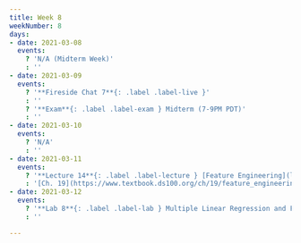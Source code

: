 ```yaml
---
title: Week 8
weekNumber: 8
days:
- date: 2021-03-08
  events:
    ? 'N/A (Midterm Week)'
    : ''
- date: 2021-03-09
  events:
    ? '**Fireside Chat 7**{: .label .label-live }'
    : ''
    ? '**Exam**{: .label .label-exam } Midterm (7-9PM PDT)'
    : ''
- date: 2021-03-10
  events:
    ? 'N/A'
    : ''
- date: 2021-03-11
  events:
    ? '**Lecture 14**{: .label .label-lecture } [Feature Engineering](lecture/lec13)'
    : '[Ch. 19](https://www.textbook.ds100.org/ch/19/feature_engineering.html)'
- date: 2021-03-12
  events:
    ? '**Lab 8**{: .label .label-lab } Multiple Linear Regression and Feature Engineering (due Mar 18)'
    : ''

---
```

